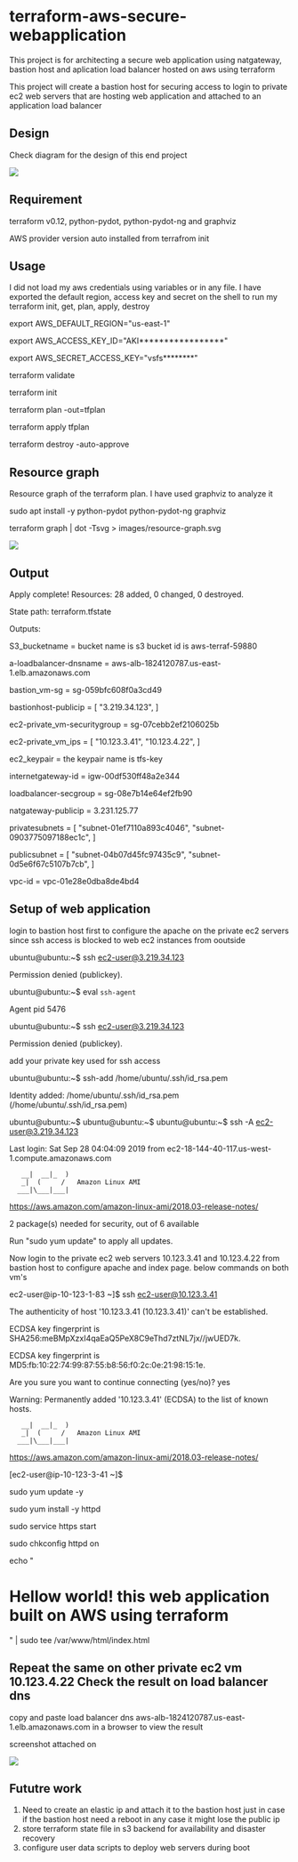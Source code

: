 # terraform-aws-secure-webapplication
This project is for architecting a secure web application using natgateway, bastion host and aplication load balancer hosted on aws using terraform 

This project will create a bastion host for securing access to login to private ec2 web servers that are hosting web application and attached to an application load balancer



Design
-------------------------
Check diagram for the design of this end project

![](images/lab_diagram_CreatingSecureWebApplicationFromScratch.png) 

Requirement
--------------------------
terraform v0.12, python-pydot, python-pydot-ng and graphviz

AWS provider version auto installed from terrafrom init


Usage
-----------------------------------

I did not load my aws credentials using variables or in any file. I have exported the default region, access key and secret on the shell to run my terraform init, get, plan, apply, destroy

export AWS_DEFAULT_REGION="us-east-1"

export AWS_ACCESS_KEY_ID="AKI*****************"

export AWS_SECRET_ACCESS_KEY="vsfs********"

terraform validate

terraform init

terraform plan -out=tfplan

terraform apply tfplan

terraform destroy -auto-approve

Resource graph
--------------------------------
Resource graph of the terraform plan. I have used graphviz to analyze it

sudo apt install -y python-pydot python-pydot-ng graphviz

terraform graph | dot -Tsvg > images/resource-graph.svg

![](images/resource-graph.svg)


Output
--------------------------------------------
Apply complete! Resources: 28 added, 0 changed, 0 destroyed.

State path: terraform.tfstate

Outputs:

S3_bucketname = bucket name is s3 bucket id is aws-terraf-59880

a-loadbalancer-dnsname = aws-alb-1824120787.us-east-1.elb.amazonaws.com

bastion_vm-sg = sg-059bfc608f0a3cd49

bastionhost-publicip = [
  "3.219.34.123",
]

ec2-private_vm-securitygroup = sg-07cebb2ef2106025b

ec2-private_vm_ips = [
  "10.123.3.41",
  "10.123.4.22",
]

ec2_keypair = the keypair name is tfs-key

internetgateway-id = igw-00df530ff48a2e344

loadbalancer-secgroup = sg-08e7b14e64ef2fb90

natgateway-publicip = 3.231.125.77

privatesubnets = [
  "subnet-01ef7110a893c4046",
  "subnet-0903775097188ec1c",
]

publicsubnet = [
  "subnet-04b07d45fc97435c9",
  "subnet-0d5e6f67c5107b7cb",
]

vpc-id = vpc-01e28e0dba8de4bd4


Setup of web application
---------------------------------------------------
login to bastion host first to configure the apache on the private ec2 servers since ssh access is blocked to web ec2 instances from ooutside


ubuntu@ubuntu:~$ ssh ec2-user@3.219.34.123

Permission denied (publickey).

ubuntu@ubuntu:~$ eval `ssh-agent`

Agent pid 5476

ubuntu@ubuntu:~$ ssh ec2-user@3.219.34.123

Permission denied (publickey).

add your private key used for ssh access 

ubuntu@ubuntu:~$ ssh-add /home/ubuntu/.ssh/id_rsa.pem 

Identity added: /home/ubuntu/.ssh/id_rsa.pem (/home/ubuntu/.ssh/id_rsa.pem)

ubuntu@ubuntu:~$ 
ubuntu@ubuntu:~$ 
ubuntu@ubuntu:~$ ssh -A ec2-user@3.219.34.123

Last login: Sat Sep 28 04:04:09 2019 from ec2-18-144-40-117.us-west-1.compute.amazonaws.com

       __|  __|_  )
       _|  (     /   Amazon Linux AMI
      ___|\___|___|


https://aws.amazon.com/amazon-linux-ami/2018.03-release-notes/

2 package(s) needed for security, out of 6 available

Run "sudo yum update" to apply all updates.


Now login to the private ec2 web servers 10.123.3.41 and 10.123.4.22 from bastion host to configure apache and index page. below commands on both vm's
 
 ec2-user@ip-10-123-1-83 ~]$ ssh ec2-user@10.123.3.41

The authenticity of host '10.123.3.41 (10.123.3.41)' can't be established.

ECDSA key fingerprint is SHA256:meBMpXzxI4qaEaQ5PeX8C9eThd7ztNL7jx//jwUED7k.

ECDSA key fingerprint is MD5:fb:10:22:74:99:87:55:b8:56:f0:2c:0e:21:98:15:1e.

Are you sure you want to continue connecting (yes/no)? yes

Warning: Permanently added '10.123.3.41' (ECDSA) to the list of known hosts.

       __|  __|_  )
       _|  (     /   Amazon Linux AMI
      ___|\___|___|


https://aws.amazon.com/amazon-linux-ami/2018.03-release-notes/

[ec2-user@ip-10-123-3-41 ~]$ 

  sudo yum update -y

  sudo yum install -y httpd

  sudo service https start

  sudo chkconfig httpd on

  echo "<h1>Hellow world! this web application built on AWS using terraform</h1>" | sudo tee /var/www/html/index.html


Repeat the same on other private ec2 vm 10.123.4.22
Check the result on load balancer dns
------------------------------------------
copy and paste load balancer dns aws-alb-1824120787.us-east-1.elb.amazonaws.com in a browser to view the result

screenshot attached on 

![](images/alb-apache.PNG)

Fututre work
------------------------

1. Need to create an elastic ip and attach it to the bastion host just in case if the bastion host need a reboot in any case it might lose the public ip 
2. store terraform state file in s3 backend for availability and disaster recovery
3. configure user data scripts to deploy  web servers during boot

